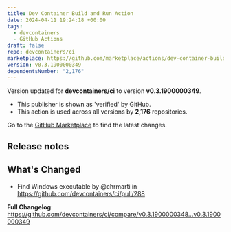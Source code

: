 ```yaml
---
title: Dev Container Build and Run Action
date: 2024-04-11 19:24:18 +00:00
tags:
  - devcontainers
  - GitHub Actions
draft: false
repo: devcontainers/ci
marketplace: https://github.com/marketplace/actions/dev-container-build-and-run-action
version: v0.3.1900000349
dependentsNumber: "2,176"
---
```



Version updated for **devcontainers/ci** to version **v0.3.1900000349**.
- This publisher is shown as 'verified' by GitHub.
- This action is used across all versions by **2,176** repositories.

Go to the [GitHub Marketplace](https://github.com/marketplace/actions/dev-container-build-and-run-action) to find the latest changes.

## Release notes

## What's Changed
* Find Windows executable by @chrmarti in https://github.com/devcontainers/ci/pull/288


**Full Changelog**: https://github.com/devcontainers/ci/compare/v0.3.1900000348...v0.3.1900000349
